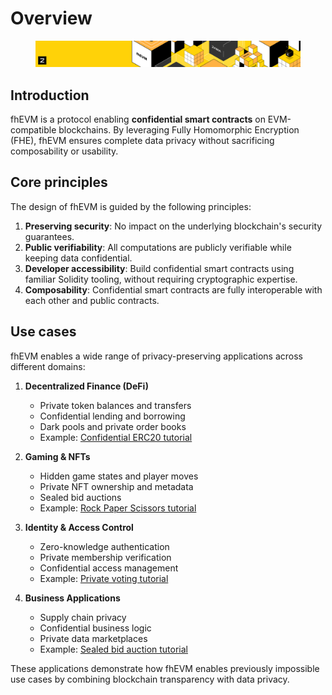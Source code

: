 # Overview

<figure><img src="../.gitbook/assets/doc_header_fhevm.png" alt=""><figcaption></figcaption></figure>

## Introduction

fhEVM is a protocol enabling **confidential smart contracts** on EVM-compatible blockchains. By leveraging Fully Homomorphic Encryption (FHE), fhEVM ensures complete data privacy without sacrificing composability or usability.

## Core principles

The design of fhEVM is guided by the following principles:

1. **Preserving security**: No impact on the underlying blockchain's security guarantees.
2. **Public verifiability**: All computations are publicly verifiable while keeping data confidential.
3. **Developer accessibility**: Build confidential smart contracts using familiar Solidity tooling, without requiring cryptographic expertise.
4. **Composability**: Confidential smart contracts are fully interoperable with each other and public contracts.

## Use cases

fhEVM enables a wide range of privacy-preserving applications across different domains:

1. **Decentralized Finance (DeFi)**

   - Private token balances and transfers
   - Confidential lending and borrowing
   - Dark pools and private order books
   - Example: [Confidential ERC20 tutorial](../tutorials/confidentialERC20.md)

2. **Gaming & NFTs**

   - Hidden game states and player moves
   - Private NFT ownership and metadata
   - Sealed bid auctions
   - Example: [Rock Paper Scissors tutorial](https://github.com/zama-ai/fhevm-tutorial-rock-paper-scissors)

3. **Identity & Access Control**

   - Zero-knowledge authentication
   - Private membership verification
   - Confidential access management
   - Example: [Private voting tutorial](https://github.com/zama-ai/fhevm-tutorial-private-voting)

4. **Business Applications**
   - Supply chain privacy
   - Confidential business logic
   - Private data marketplaces
   - Example: [Sealed bid auction tutorial](https://github.com/zama-ai/fhevm-tutorial-sealed-bid-auction)

These applications demonstrate how fhEVM enables previously impossible use cases by combining blockchain transparency with data privacy.
